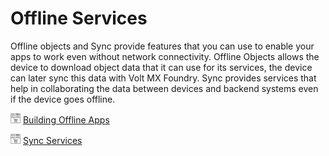 
# Offline Services

Offline objects and Sync provide features that you can use to enable your apps to work even without network connectivity. Offline Objects allows the device to download object data that it can use for its services, the device can later sync this data with Volt MX Foundry. Sync provides services that help in collaborating the data between devices and backend systems even if the device goes offline.

![](Resources/Marketplace.png) [Building Offline Apps](../../Foundry/offline_objects_gettingstarted/Content/Offline_Objects_Getting_Started.md)

![](Resources/Marketplace.png) [Sync Services](../../Foundry/offline_objects_gettingstarted/Content/Offline_Objects_Getting_Started.md)


